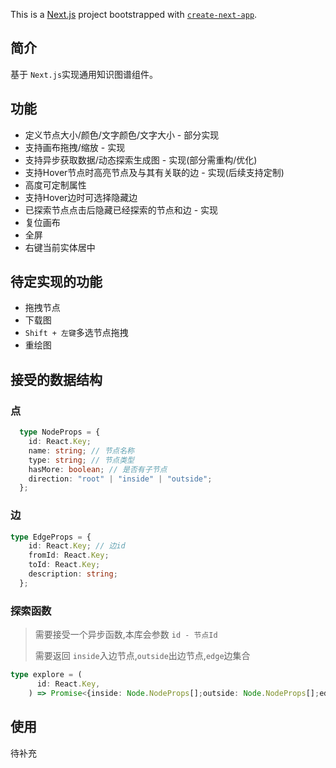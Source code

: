 This is a [Next.js](https://nextjs.org/) project bootstrapped with [`create-next-app`](https://github.com/vercel/next.js/tree/canary/packages/create-next-app).

## 简介

基于 `Next.js`实现通用知识图谱组件。

## 功能

- 定义节点大小/颜色/文字颜色/文字大小 - 部分实现
- 支持画布拖拽/缩放 - 实现
- 支持异步获取数据/动态探索生成图 - 实现(部分需重构/优化)
- 支持Hover节点时高亮节点及与其有关联的边 - 实现(后续支持定制)
- 高度可定制属性
- 支持Hover边时可选择隐藏边
- 已探索节点点击后隐藏已经探索的节点和边 - 实现
- 复位画布
- 全屏
- 右键当前实体居中

## 待定实现的功能

- 拖拽节点
- 下载图
- `Shift + 左键`多选节点拖拽
- 重绘图

## 接受的数据结构

### 点

```typescript
  type NodeProps = {
    id: React.Key;
    name: string; // 节点名称
    type: string; // 节点类型
    hasMore: boolean; // 是否有子节点
    direction: "root" | "inside" | "outside";
  };
```

### 边

```typescript
type EdgeProps = {
    id: React.Key; // 边id
    fromId: React.Key;
    toId: React.Key;
    description: string;
  };
```

### 探索函数

> 需要接受一个异步函数,本库会参数 `id - 节点Id`
>
> 需要返回 `inside`入边节点,`outside`出边节点,`edge`边集合

```typescript
type explore = (
      id: React.Key,
    ) => Promise<{inside: Node.NodeProps[];outside: Node.NodeProps[];edge: Edge.EdgeProps[]}>;
```

## 使用

待补充
